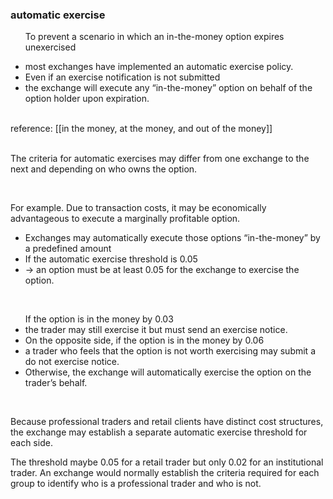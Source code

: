 ### automatic exercise 

<ul>
<p>To prevent a scenario in which an in-the-money option expires unexercised</p>

<li>most exchanges have implemented an automatic exercise policy.</li>

<li>Even if an exercise notification is not submitted</li>
<li>the exchange will execute any “in-the-money” option on behalf of the option holder upon expiration.</li></ul><br>
reference: [[in the money, at the money, and out of the money]]<br><br>

<p>The criteria for automatic exercises may differ from one exchange to the next and depending on who owns the option.</p><br>
  

<p>For example. Due to transaction costs, it may be economically advantageous to execute a marginally profitable option.</p>

<ul>
<li>Exchanges may automatically execute those options “in-the-money” by a predefined amount</li>
<li>If the automatic exercise threshold is 0.05</li>
<li>-> an option must be at least 0.05 for the exchange to exercise the option. </li></ul><br>

<ul>
If the option is in the money by 0.03
<li>the trader may still exercise it but must send an exercise notice.</li>
<li>On the opposite side, if the option is in the money by 0.06</li>
<li>a trader who feels that the option is not worth exercising may submit a do not exercise notice.</li>
<li>Otherwise, the exchange will automatically exercise the option on the trader’s behalf.</li></ul><br>
<p>Because professional traders and retail clients have distinct cost structures, the exchange may establish a separate automatic exercise threshold for each side.</p>

<p>The threshold maybe 0.05 for a retail trader but only 0.02 for an institutional trader.
An exchange would normally establish the criteria required for each group to identify who is a professional trader and who is not.</p>